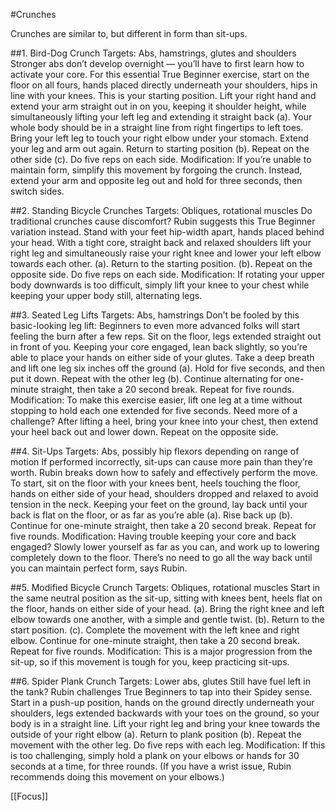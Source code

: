 #Crunches

Crunches are similar to, but different in form than sit-ups. 

##1. Bird-Dog Crunch
Targets: Abs, hamstrings, glutes and shoulders
Stronger abs don’t develop overnight — you’ll have to first learn how to activate your core. For this essential True Beginner exercise, start on the floor on all fours, hands placed directly underneath your shoulders, hips in line with your knees. This is your starting position. Lift your right hand and extend your arm straight out in on you, keeping it shoulder height, while simultaneously lifting your left leg and extending it straight back (a). Your whole body should be in a straight line from right fingertips to left toes. Bring your left leg to touch your right elbow under your stomach. Extend your leg and arm out again. Return to starting position (b). Repeat on the other side (c). Do five reps on each side.
Modification: If you’re unable to maintain form, simplify this movement by forgoing the crunch. Instead, extend your arm and opposite leg out and hold for three seconds, then switch sides.

##2. Standing Bicycle Crunches
Targets: Obliques, rotational muscles
Do traditional crunches cause discomfort? Rubin suggests this True Beginner variation instead. Stand with your feet hip-width apart, hands placed behind your head. With a tight core, straight back and relaxed shoulders lift your right leg and simultaneously raise your right knee and lower your left elbow towards each other. (a). Return to the starting position. (b). Repeat on the opposite side. Do five reps on each side.
Modification: If rotating your upper body downwards is too difficult, simply lift your knee to your chest while keeping your upper body still, alternating legs.

##3. Seated Leg Lifts
Targets: Abs, hamstrings
Don’t be fooled by this basic-looking leg lift: Beginners to even more advanced folks will start feeling the burn after a few reps. Sit on the floor, legs extended straight out in front of you. Keeping your core engaged, lean back slightly, so you’re able to place your hands on either side of your glutes. Take a deep breath and lift one leg six inches off the ground (a). Hold for five seconds, and then put it down. Repeat with the other leg (b). Continue alternating for one-minute straight, then take a 20 second break. Repeat for five rounds.
Modification: To make this exercise easier, lift one leg at a time without stopping to hold each one extended for five seconds. Need more of a challenge? After lifting a heel, bring your knee into your chest, then extend your heel back out and lower down. Repeat on the opposite side.

##4. Sit-Ups
Targets: Abs, possibly hip flexors depending on range of motion
If performed incorrectly, sit-ups can cause more pain than they’re worth. Rubin breaks down how to safely and effectively perform the move. To start, sit on the floor with your knees bent, heels touching the floor, hands on either side of your head, shoulders dropped and relaxed to avoid tension in the neck. Keeping your feet on the ground, lay back until your back is flat on the floor, or as far as you’re able (a). Rise back up (b). Continue for one-minute straight, then take a 20 second break. Repeat for five rounds.
Modification: Having trouble keeping your core and back engaged? Slowly lower yourself as far as you can, and work up to lowering completely down to the floor. There’s no need to go all the way back until you can maintain perfect form, says Rubin.

##5. Modified Bicycle Crunch
Targets: Obliques, rotational muscles
Start in the same neutral position as the sit-up, sitting with knees bent, heels flat on the floor, hands on either side of your head. (a). Bring the right knee and left elbow towards one another, with a simple and gentle twist. (b). Return to the start position. (c). Complete the movement with the left knee and right elbow. Continue for one-minute straight, then take a 20 second break. Repeat for five rounds.
Modification: This is a major progression from the sit-up, so if this movement is tough for you, keep practicing sit-ups.

##6. Spider Plank Crunch
Targets: Lower abs, glutes
Still have fuel left in the tank? Rubin challenges True Beginners to tap into their Spidey sense. Start in a push-up position, hands on the ground directly underneath your shoulders, legs extended backwards with your toes on the ground, so your body is in a straight line. Lift your right leg and bring your knee towards the outside of your right elbow (a). Return to plank position (b). Repeat the movement with the other leg. Do five reps with each leg.
Modification: If this is too challenging, simply hold a plank on your elbows or hands for 30 seconds at a time, for three rounds. (If you have a wrist issue, Rubin recommends doing this movement on your elbows.)

[[Focus]]
